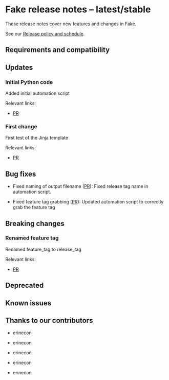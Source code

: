 <!-- Remember to update this file for your charm -- replace <charm-name> with the appropriate name,
follow the release notes policy in the title, and fill in the relevant details. -->

# Fake release notes – latest/stable

These release notes cover new features and changes in Fake.

<!--
Add an introduction summarizing the most significant features and impactful changes outlined in this file.
-->

See our [Release policy and schedule](docs/release-notes/landing-page.md).

## Requirements and compatibility

<!--
Add information about the requirements for this charm, for instance, a minimum Python version. 
Specify the workload version; link to the workload’s release notes if available.
If the user will need any specific upgrade instructions for this release, include those instructions here.

Add the following sentence, updating the RAM requirements appropriately:

For development and testing purposes, a machine or VM with a minimum of <#GB> RAM is required.
In production, at least <#GB> RAM is recommended per instance.
-->

## Updates
<!--
Use this section to highlight major and minor features that were added in this release.
The subsection below shows the pattern for each feature. Include links to the relevant PR or commit.
-->





### Initial Python code
Added initial automation script
<Add more context and information about the entry>

Relevant links:
* [PR]()







### First change
First test of the Jinja template
<Add more context and information about the entry>

Relevant links:
* [PR]()








## Bug fixes
<!--
Add a bulleted list of bug fixes here, with links to the relevant PR/commit.
-->


* Fixed naming of output filename ([PR]()): Fixed release tag name in automation script.









* Fixed feature tag grabbing ([PR]()): Updated automation script to correctly grab the feature tag




## Breaking changes

<!--
Use this section to highlight any backwards-incompatible changes in this release.
Include links to the relevant PR or commit.
If there are no breaking changes, keep the section and write "No breaking changes".
-->







### Renamed feature tag
Renamed feature_tag to release_tag
<Add more context and information about the entry>

Relevant links:
* [PR]()









## Deprecated

<!--
Use this section to highlight any deprecated features in this release.
Include links to the relevant PR or commit.
If there are no deprecated features, keep the section and write "No deprecated features".
-->













## Known issues
<!--
Add a bulleted list with links to unresolved issues – the most important/pressing ones,
the ones being worked on currently, or the ones with the most visibility/traffic.
You don’t need to add links to all the issues in the repository if there are
several – a list of 3-5 issues is sufficient. 
If there are no known issues, keep the section and write "No known issues".
-->

## Thanks to our contributors
<!--
List of contributors based on PRs/commits. Remove this section if there are no contributors in this release.
-->

* erinecon 

* erinecon 

* erinecon 

* erinecon 

* erinecon 



